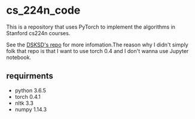 # cs_224n_code
This is a repository that uses PyTorch to implement the algorithms in Stanford cs224n courses.


See the [DSKSD's repo](https://github.com/DSKSD/DeepNLP-models-Pytorch) for more infomation.The reason why I didn't simply folk that repo is that I want to use torch 0.4 and I don't wanna use Jupyter notebook.


## requirments
 - python 3.6.5
 - torch 0.4.1
 - nltk 3.3
 - numpy 1.14.3